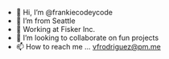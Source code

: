 - 👋 Hi, I’m @frankiecodeycode
- 👀 I’m from Seattle
- 🌱 Working at Fisker Inc.
- 💞️ I’m looking to collaborate on fun projects
- 📫 How to reach me ... vfrodriguez@pm.me

<!---
Wow
--->
